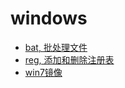 # windows

+ [bat, 批处理文件](https://github.com/HudsonWu/linuxStudying/tree/master/less-is-more/windows/bat)
+ [reg, 添加和删除注册表](https://github.com/HudsonWu/linuxStudying/tree/master/less-is-more/windows/reg)
+ [win7镜像](/less-is-more/windows/win7_images.md)

